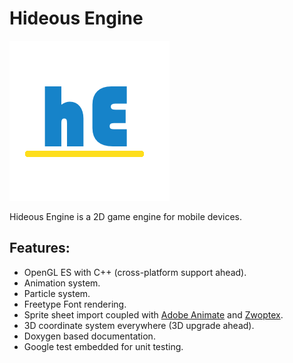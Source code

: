 # Hideous Engine

![img](https://github.com/chunkyguy/hideous-engine/blob/master/logo.png)

Hideous Engine is a 2D game engine for mobile devices.

## Features:

* OpenGL ES with C++ (cross-platform support ahead).
* Animation system.
* Particle system.
* Freetype Font rendering.
* Sprite sheet import coupled with [Adobe Animate](https://helpx.adobe.com/animate/how-to/export-animation-sprite-sheet.html) and [Zwoptex](https://zwopple.com/zwoptex/).
* 3D coordinate system everywhere (3D upgrade ahead).
* Doxygen based documentation.
* Google test embedded for unit testing.

